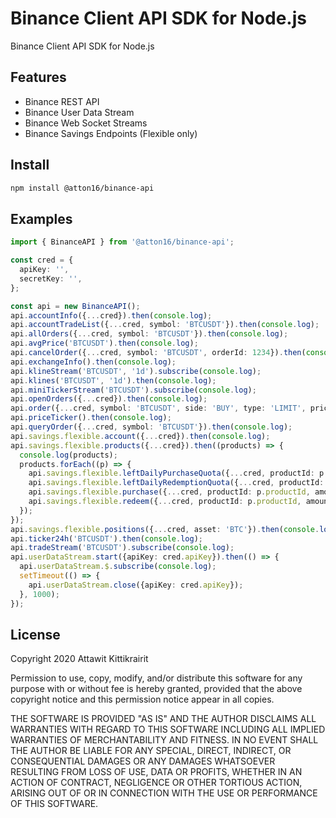 # Binance Client API SDK for Node.js

Binance Client API SDK for Node.js

## Features

- Binance REST API
- Binance User Data Stream
- Binance Web Socket Streams
- Binance Savings Endpoints (Flexible only)

## Install

```sh
npm install @atton16/binance-api
```

## Examples

```typescript
import { BinanceAPI } from '@atton16/binance-api';

const cred = {
  apiKey: '',
  secretKey: '',
};

const api = new BinanceAPI();
api.accountInfo({...cred}).then(console.log);
api.accountTradeList({...cred, symbol: 'BTCUSDT'}).then(console.log);
api.allOrders({...cred, symbol: 'BTCUSDT'}).then(console.log);
api.avgPrice('BTCUSDT').then(console.log);
api.cancelOrder({...cred, symbol: 'BTCUSDT', orderId: 1234}).then(console.log);
api.exchangeInfo().then(console.log);
api.klineStream('BTCUSDT', '1d').subscribe(console.log);
api.klines('BTCUSDT', '1d').then(console.log);
api.miniTickerStream('BTCUSDT').subscribe(console.log);
api.openOrders({...cred}).then(console.log);
api.order({...cred, symbol: 'BTCUSDT', side: 'BUY', type: 'LIMIT', price: 40000}).then(console.log);
api.priceTicker().then(console.log);
api.queryOrder({...cred, symbol: 'BTCUSDT'}).then(console.log);
api.savings.flexible.account({...cred}).then(console.log);
api.savings.flexible.products({...cred}).then((products) => {
  console.log(products);
  products.forEach((p) => {
    api.savings.flexible.leftDailyPurchaseQuota({...cred, productId: p.productId}).then(console.log);
    api.savings.flexible.leftDailyRedemptionQuota({...cred, productId: p.productId, type: 'FAST'}).then(console.log);
    api.savings.flexible.purchase({...cred, productId: p.productId, amount: 100}).then(console.log);
    api.savings.flexible.redeem({...cred, productId: p.productId, amount: 100, type: 'FAST'}).then(console.log);
  });
});
api.savings.flexible.positions({...cred, asset: 'BTC'}).then(console.log);
api.ticker24h('BTCUSDT').then(console.log);
api.tradeStream('BTCUSDT').subscribe(console.log);
api.userDataStream.start({apiKey: cred.apiKey}).then(() => {
  api.userDataStream.$.subscribe(console.log);
  setTimeout(() => {
    api.userDataStream.close({apiKey: cred.apiKey});
  }, 1000);
});
```

## License

Copyright 2020 Attawit Kittikrairit

Permission to use, copy, modify, and/or distribute this software for any purpose with or without fee is hereby granted, provided that the above copyright notice and this permission notice appear in all copies.

THE SOFTWARE IS PROVIDED "AS IS" AND THE AUTHOR DISCLAIMS ALL WARRANTIES WITH REGARD TO THIS SOFTWARE INCLUDING ALL IMPLIED WARRANTIES OF MERCHANTABILITY AND FITNESS. IN NO EVENT SHALL THE AUTHOR BE LIABLE FOR ANY SPECIAL, DIRECT, INDIRECT, OR CONSEQUENTIAL DAMAGES OR ANY DAMAGES WHATSOEVER RESULTING FROM LOSS OF USE, DATA OR PROFITS, WHETHER IN AN ACTION OF CONTRACT, NEGLIGENCE OR OTHER TORTIOUS ACTION, ARISING OUT OF OR IN CONNECTION WITH THE USE OR PERFORMANCE OF THIS SOFTWARE.
